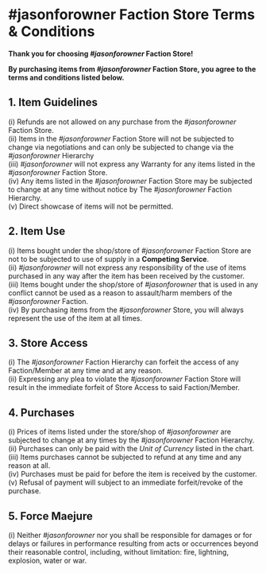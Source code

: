 <!-- thanks tim! -->

# #jasonforowner Faction Store Terms & Conditions

**Thank you for choosing *#jasonforowner* Faction Store!**

**By purchasing items from *#jasonforowner* Faction Store, you agree to the terms and conditions listed below.**

## 1. Item Guidelines

(i)   Refunds are not allowed on any purchase from the *#jasonforowner* Faction Store.<br/>
(ii)  Items in the *#jasonforowner* Faction Store will not be subjected to change via negotiations and can only be subjected to change via the *#jasonforowner* Hierarchy<br/>
(iii) *#jasonforowner* will not express any Warranty for any items listed in the *#jasonforowner* Faction Store.<br/>
(iv)  Any items listed in the *#jasonforowner* Faction Store may be subjected to change at any time without notice by The *#jasonforowner* Faction Hierarchy.<br/>
(v)   Direct showcase of items will not be permitted.<br/>

## 2. Item Use

(i)   Items bought under the shop/store of *#jasonforowner* Faction Store are not to be subjected to use of supply in a **Competing Service**.<br/>
(ii)  *#jasonforowner* will not express any responsibility of the use of items purchased in any way after the item has been received by the customer.<br/>
(iii) Items bought under the shop/store of *#jasonforowner* that is used in any conflict cannot be used as a reason to assault/harm members of the *#jasonforowner* Faction.<br/>
(iv)  By purchasing items from the *#jasonforowner* Store, you will always represent the use of the item at all times.<br/>

## 3. Store Access

(i)   The *#jasonforowner* Faction Hierarchy can forfeit the access of any Faction/Member at any time and at any reason.<br/>
(ii)  Expressing any plea to violate the *#jasonforowner* Faction Store will result in the immediate forfeit of Store Access to said Faction/Member.<br/>

## 4. Purchases

(i)   Prices of items listed under the store/shop of *#jasonforowner* are subjected to change at any times by the *#jasonforowner* Faction Hierarchy.<br/>
(ii)  Purchases can only be paid with the *Unit of Currency* listed in the chart.<br/>
(iii) Items purchases cannot be subjected to refund at any time and any reason at all.<br/>
(iv)  Purchases must be paid for before the item is received by the customer.<br/>
(v)   Refusal of payment will subject to an immediate forfeit/revoke of the purchase.<br/>

## 5. Force Maejure 

(i)   Neither *#jasonforowner* nor you shall be responsible for damages or for delays or failures in performance resulting from acts or occurrences beyond their reasonable control, including, without limitation: fire, lightning, explosion, water or war.<br/>
